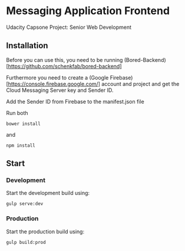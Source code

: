# Messaging Application Frontend
Udacity Capsone Project: Senior Web Development

## Installation
Before you can use this, you need to be running (Bored-Backend)[https://github.com/schenkfab/bored-backend]

Furthermore you need to create a (Google Firebase)[https://console.firebase.google.com/] account and project and get the Cloud Messaging Server key and Sender ID.

Add the Sender ID from Firebase to the manifest.json file

Run both 
```
bower install
```
and
```
npm install
```

## Start
### Development
Start the development build using:
```
gulp serve:dev
```
### Production
Start the production build using:
```
gulp build:prod
```